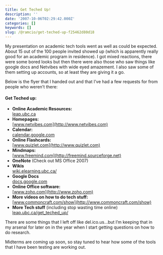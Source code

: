 ```yaml
---
title: Get Teched Up!
description: ''
date: '2007-10-06T02:29:42.000Z'
categories: []
keywords: []
slug: /@ramcio/get-teched-up-f25462d80d18
---
```


My presentation on academic tech tools went as well as could be expected. About 15 out of the 100 people invited showed up (which is apparently really good for an academic program in residence). I got mixed reactions, there were some bored looks but then there were also those who saw things like google docs and Netvibes with wide eyed amazement. I also saw some of them setting up accounts, so at least they are giving it a go.

Below is the flyer that I handed out and that I’ve had a few requests for from people who weren’t there:

#### **Get Teched up:**

*   **Online Academic Resources:**  
    [leap.ubc.ca](http://leap.ubc.ca)
*   **Homepages:**  
    [www.netvibes.com](http://www.netvibes.com)
*   **Calendar:**  
    [calendar.google.com](http://calendar.google.com)
*   **Online Flashcards:**  
    [www.quizlet.com](http://www.quizlet.com)
*   **Mindmaps:**  
    [www.freemind.com](http://freemind.sourceforge.net)
*   **OneNote** (Check out MS Office 2007)
*   **Wikis**  
    [wiki.elearning.ubc.ca/](http://wiki.elearning.ubc.ca/)
*   **Google Docs**  
    [docs.google.com](http://docs.google.com)
*   **Online Office software:**  
    [www.zoho.com](http://www.zoho.com)
*   **More videos on how to do tech stuff:**  
    [www.commoncraft.com/show](http://www.commoncraft.com/show)
*   **More Tech stuff** (including stop wasting time online)  
    [leap.ubc.ca/get\_teched\_up/](http://leap.ubc.ca/get_teched_up/)

There are some things that I left off like del.ico.us…but I’m keeping that in my arsenal for later on in the year when I start getting questions on how to do research.

Midterms are coming up soon, so stay tuned to hear how some of the tools that I have been testing are working out.